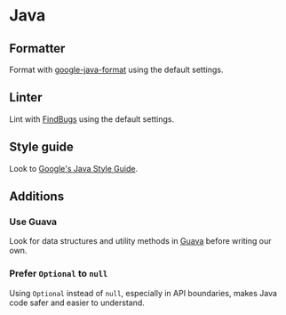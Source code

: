 # Java

## Formatter

Format with
[google-java-format](https://github.com/google/google-java-format) using
the default settings.

## Linter

Lint with [FindBugs](http://findbugs.sourceforge.net/) using the default
settings.

## Style guide

Look to [Google's Java Style Guide](https://google.github.io/styleguide/javaguide.html).

## Additions

### Use Guava

Look for data structures and utility methods in
[Guava](https://github.com/google/guava/wiki) before writing our own.

### Prefer `Optional` to `null`

Using `Optional` instead of `null`, especially in API boundaries, makes
Java code safer and easier to understand.
